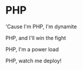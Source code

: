 # PHP

'Cause I'm PHP, I'm dynamite

PHP, and I'll win the fight

PHP, I'm a power load

PHP, watch me deploy!
